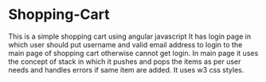 # Shopping-Cart
This is a simple shopping cart using angular javascript
It has login page in which user should put username and valid email address to login to the main page of shopping cart otherwise cannot get login.
In main page it uses the concept of stack in which it pushes and pops the items as per user needs and handles errors if same item are added.
It uses w3 css styles.

